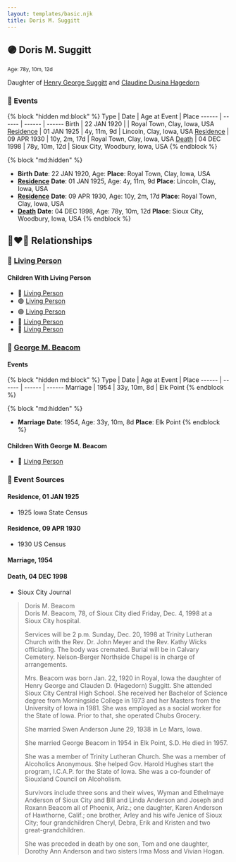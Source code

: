 ```yaml
---
layout: templates/basic.njk
title: Doris M. Suggitt
---
```

## 🟣 Doris M. Suggitt
<small>Age: 78y, 10m, 12d</small>

Daughter of [Henry George Suggitt](/people/7/7271894) and [Claudine Dusina Hagedorn](/people/2/21896640)

### 📆 Events

{% block "hidden md:block" %}
Type | Date | Age at Event | Place
------ | ------ | ------ | ------
Birth | 22 JAN 1920 |  | Royal Town, Clay, Iowa, USA
[Residence](#event-event-0) | 01 JAN 1925 | 4y, 11m, 9d | Lincoln, Clay, Iowa, USA
[Residence](#event-event-1) | 09 APR 1930 | 10y, 2m, 17d | Royal Town, Clay, Iowa, USA
[Death](#event-event-5) | 04 DEC 1998 | 78y, 10m, 12d | Sioux City, Woodbury, Iowa, USA
{% endblock %}

{% block "md:hidden" %}
- **Birth**
**Date**: 22 JAN 1920, Age:
**Place**: Royal Town, Clay, Iowa, USA
- **[Residence](#event-event-0)**
**Date**: 01 JAN 1925, Age: 4y, 11m, 9d
**Place**: Lincoln, Clay, Iowa, USA
- **[Residence](#event-event-1)**
**Date**: 09 APR 1930, Age: 10y, 2m, 17d
**Place**: Royal Town, Clay, Iowa, USA
- **[Death](#event-event-5)**
**Date**: 04 DEC 1998, Age: 78y, 10m, 12d
**Place**: Sioux City, Woodbury, Iowa, USA
{% endblock %}

## 👩‍❤️‍👨 Relationships

### 🔵 [Living Person](/people/5/5859459)

#### Children With Living Person
* 🔵 [Living Person](/people/2/2748872)
* 🟣 [Living Person](/people/4/48466912)
* 🟣 [Living Person](/people/1/142686)
* 🔵 [Living Person](/people/3/3797473)
* 🔵 [Living Person](/people/4/40312972)
### 🔵 [George M. Beacom](/people/5/53193608)

#### Events

{% block "hidden md:block" %}
Type | Date | Age at Event | Place
------ | ------ | ------ | ------
Marriage | 1954 | 33y, 10m, 8d | Elk Point
{% endblock %}

{% block "md:hidden" %}
- **Marriage**
**Date**: 1954, Age: 33y, 10m, 8d
**Place**: Elk Point
{% endblock %}

#### Children With George M. Beacom
* 🔵 [Living Person](/people/1/18778048)
### 📰 Event Sources

#### <a id="event-event-0"></a> Residence, 01 JAN 1925
* 1925 Iowa State Census

#### <a id="event-event-1"></a> Residence, 09 APR 1930
* 1930 US Census

#### <a id="event-family-1-event-0"></a> Marriage, 1954

#### <a id="event-event-5"></a> Death, 04 DEC 1998
* Sioux City Journal
>   
  > Doris M. Beacom  
  > Doris M. Beacom, 78, of Sioux City died Friday, Dec. 4, 1998 at a Sioux City hospital.  
  >   
  > Services will be 2 p.m. Sunday, Dec. 20, 1998 at Trinity Lutheran Church with the Rev. Dr. John Meyer and the Rev. Kathy Wicks officiating. The body was cremated. Burial will be in Calvary Cemetery. Nelson-Berger Northside Chapel is in charge of arrangements.  
  >   
  > Mrs. Beacom was born Jan. 22, 1920 in Royal, Iowa the daughter of Henry George and Clauden D. (Hagedorn) Suggitt. She attended Sioux City Central High School. She received her Bachelor of Science degree from Morningside College in 1973 and her Masters from the University of Iowa in 1981. She was employed as a social worker for the State of Iowa. Prior to that, she operated Chubs Grocery.  
  >   
  > She married Swen Anderson June 29, 1938 in Le Mars, Iowa.  
  >   
  > She married George Beacom in 1954 in Elk Point, S.D. He died in 1957.  
  >   
  > She was a member of Trinity Lutheran Church. She was a member of Alcoholics Anonymous. She helped Gov. Harold Hughes start the program, I.C.A.P. for the State of Iowa. She was a co-founder of Siouxland Council on Alcoholism.  
  >   
  > Survivors include three sons and their wives, Wyman and Ethelmaye Anderson of Sioux City and Bill and Linda Anderson and Joseph and Roxann Beacom all of Phoenix, Ariz.; one daughter, Karen Anderson of Hawthorne, Calif.; one brother, Arley and his wife Jenice of Sioux City; four grandchildren Cheryl, Debra, Erik and Kristen and two great-grandchildren.  
  >   
  > She was preceded in death by one son, Tom and one daughter, Dorothy Ann Anderson and two sisters Irma Moss and Vivian Hogan.